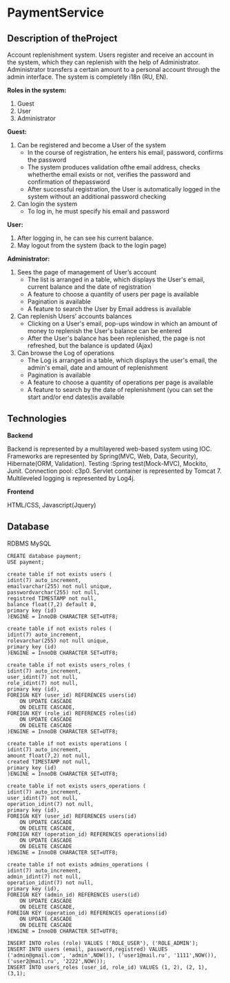 PaymentService
==============
Description of theProject
----------------

Account replenishment system. Users register and receive an account in the system, which they can replenish with the help of Administrator. Administrator transfers a certain amount to a personal account through the admin interface. The system is completely i18n (RU, EN).

**Roles in the system:**

1.	Guest
2.	User
3.	Administrator

**Guest:**

1.	Can be registered and become a User of the system
	*	In the course of registration, he enters his email, password, confirms the password
	*	The system produces validation ofthe email address, checks whetherthe email exists or not, verifies the password and confirmation of thepassword
	*	After successful registration, the User is automatically logged in the system without an additional password checking
2.	Can login the system
	*	To log in, he must specify his email and password

**User:**

1.	After logging in, he can see his current balance.
2.	May logout from the system (back to the login page)

**Administrator:**

1.	Sees the page of management of User’s account
	*	The list is arranged in a table, which displays the User's email, current balance and the date of registration
	*	A feature to choose a quantity of users per page is available
	*	Pagination is available
	*	A feature to search the User by Email address is available
2.	Can replenish Users’ accounts balances
	*	Clicking on a User's email, pop-ups window in which an amount of money to replenish the User's balance can be entered
	*	After the User's balance has been replenished, the page is not refreshed, but the balance is updated (Ajax)
3.	Can browse the Log of operations
	*	The Log is arranged in a table, which displays the user's email, the admin's email, date and amount of replenishment
	*	Pagination is available
	*	A feature to choose a quantity of operations per page is available
	*	A feature to search by the date of replenishment (you can set the start and/or end dates)is available

Technologies
----------

**Backend**

Backend is represented by a multilayered web-based system using IOC. Frameworks are represented by Spring(MVC, Web, Data, Security), Hibernate(ORM, Validation). Testing :Spring test(Mock-MVC), Mockito, Junit. Connection pool: c3p0. Servlet  container is represented by Tomcat 7. Multileveled logging is represented by Log4j.

**Frontend**

HTML/CSS, Javascript(Jquery)

Database
-----------

RDBMS MySQL

```
CREATE database payment;
USE payment;

create table if not exists users (
idint(7) auto_increment,
emailvarchar(255) not null unique,
passwordvarchar(255) not null,
registred TIMESTAMP not null,
balance float(7,2) default 0,
primary key (id)
)ENGINE = InnoDB CHARACTER SET=UTF8;

create table if not exists roles (
idint(7) auto_increment,
rolevarchar(255) not null unique,
primary key (id)
)ENGINE = InnoDB CHARACTER SET=UTF8;

create table if not exists users_roles (
idint(7) auto_increment,
user_idint(7) not null,
role_idint(7) not null,
primary key (id),
FOREIGN KEY (user_id) REFERENCES users(id)
	ON UPDATE CASCADE
    ON DELETE CASCADE,
FOREIGN KEY (role_id) REFERENCES roles(id)
	ON UPDATE CASCADE
	ON DELETE CASCADE
)ENGINE = InnoDB CHARACTER SET=UTF8;

create table if not exists operations (
idint(7) auto_increment,
amount float(7,2) not null,
created TIMESTAMP not null,
primary key (id)
)ENGINE = InnoDB CHARACTER SET=UTF8;

create table if not exists users_operations (
idint(7) auto_increment,
user_idint(7) not null,
operation_idint(7) not null,
primary key (id),
FOREIGN KEY (user_id) REFERENCES users(id)
	ON UPDATE CASCADE
    ON DELETE CASCADE,
FOREIGN KEY (operation_id) REFERENCES operations(id)
	ON UPDATE CASCADE
	ON DELETE CASCADE
)ENGINE = InnoDB CHARACTER SET=UTF8;

create table if not exists admins_operations (
idint(7) auto_increment,
admin_idint(7) not null,
operation_idint(7) not null,
primary key (id),
FOREIGN KEY (admin_id) REFERENCES users(id)
	ON UPDATE CASCADE
    ON DELETE CASCADE,
FOREIGN KEY (operation_id) REFERENCES operations(id)
	ON UPDATE CASCADE
	ON DELETE CASCADE
)ENGINE = InnoDB CHARACTER SET=UTF8;

INSERT INTO roles (role) VALUES ('ROLE_USER'), ('ROLE_ADMIN');  
INSERT INTO users (email, password,registred) VALUES ('admin@gmail.com', 'admin',NOW()), ('user1@mail.ru', '1111',NOW()), ('user2@mail.ru', '2222',NOW());  
INSERT INTO users_roles (user_id, role_id) VALUES (1, 2), (2, 1), (3,1);  
```

